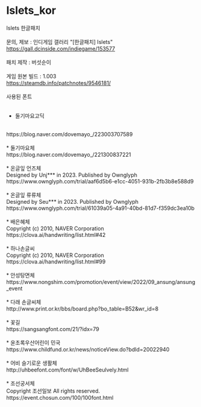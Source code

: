 # Islets_kor
Islets 한글패치
<br />
<br />
문의, 제보 : 인디게임 갤러리 "[한글패치] Islets" 
<br />
https://gall.dcinside.com/indiegame/153577
<br />
<br />
패치 제작 : 버섯순이
<br />
<br />
게임 원본 빌드 : 1.003
<br />
https://steamdb.info/patchnotes/9546181/
<br />
<br />
사용된 폰트
<br />
<br />
* 둘기마요고딕
<br />
https://blog.naver.com/dovemayo_/223003707589
<br />
<br />
* 둘기마요체
<br />
https://blog.naver.com/dovemayo_/221300837221
<br />
<br />
* 온글잎 언즈체
<br />
Designed by Unj*** in 2023. Published by Ownglyph
<br />
https://www.ownglyph.com/trial/aaf6d5b6-e1cc-4051-931b-2fb3b8e588d9
<br />
<br />
* 온글잎 류류체
<br />
Designed by Seu*** in 2023. Published by Ownglyph
<br />
https://www.ownglyph.com/trial/61039a05-4a91-40bd-81d7-f359dc3ea10b
<br />
<br />
* 배은혜체
<br />
Copyright (c) 2010, NAVER Corporation
<br />
https://clova.ai/handwriting/list.html#42
<br />
<br />
* 하나손글씨
<br />
Copyright (c) 2010, NAVER Corporation
<br />
https://clova.ai/handwriting/list.html#99
<br />
<br />
* 안성탕면체
<br />
https://www.nongshim.com/promotion/event/view/2022/09_ansung/ansung_event
<br />
<br />
* 다래 손글씨체
<br />
http://www.print.or.kr/bbs/board.php?bo_table=B52&wr_id=8
<br />
<br />
* 꽃길
<br />
https://sangsangfont.com/21/?idx=79
<br />
<br />
* 윤초록우산어린이 민국
<br />
https://www.childfund.or.kr/news/noticeView.do?bdId=20022940
<br />
<br />
* 어비 슬기로운 생활체
<br />
http://uhbeefont.com/font/w/UhBeeSeulvely.html
<br />
<br />
* 조선궁서체
<br />
Copyright 조선일보 All rights reserved.
<br />
https://event.chosun.com/100/100font.html
